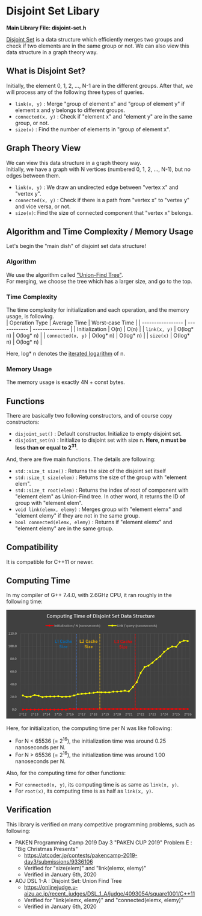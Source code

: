 # Disjoint Set Libary

**Main Library File: disjoint-set.h**  

[Disjoint Set](https://en.wikipedia.org/wiki/Disjoint-set_data_structure) is a data structure which efficiently merges two groups and check if two elements are in the same group or not. We can also view this data structure in a graph theory way.

## What is Disjoint Set?

Initially, the element 0, 1, 2, ..., N-1 are in the different groups. After that, we will process any of the following three types of queries.  
* `link(x, y)` : Merge "group of element x" and "group of element y" if element x and y belongs to different groups.
* `connected(x, y)` : Check if "element x" and "element y" are in the same group, or not.
* `size(x)` : Find the number of elements in "group of element x".

## Graph Theory View

We can view this data structure in a graph theory way.  
Initially, we have a graph with N vertices (numbered 0, 1, 2, ..., N-1), but no edges between them.
* `link(x, y)` : We draw an undirected edge between "vertex x" and "vertex y".
* `connected(x, y)` : Check if there is a path from "vertex x" to "vertex y" and vice versa, or not.
* `size(x)`: Find the size of connected component that "vertex x" belongs.

## Algorithm and Time Complexity / Memory Usage

Let's begin the "main dish" of disjoint set data structure!

### Algorithm

We use the algorithm called ["Union-Find Tree"](https://en.wikipedia.org/wiki/Disjoint-set_data_structure).  
For merging, we choose the tree which has a larger size, and go to the top.

### Time Complexity

The time complexity for initialization and each operation, and the memory usage, is following.  
|  Operation Type   | Average Time | Worst-case Time |
| ----------------- | ------------ | --------------- |
|  Initialization   |     O(n)     |      O(n)       |
|   `link(x, y)`    |  O(log* n)   |    O(log* n)    |
| `connected(x, y)` |  O(log* n)   |    O(log* n)    |
|     `size(x)`     |  O(log* n)   |    O(log* n)    |

Here, log* n denotes the [iterated logarithm](https://en.wikipedia.org/wiki/Iterated_logarithm) of n.  

### Memory Usage

The memory usage is exactly 4N + const bytes.  

## Functions

There are basically two following constructors, and of course copy constructors:  
* `disjoint_set()` : Default constructor. Initialize to empty disjoint set.
* `disjoint_set(n)` : Initialize to disjoint set with size n. **Here, n must be less than or equal to 2<sup>31</sup>**.

And, there are five main functions. The details are following:  
* `std::size_t size()` : Returns the size of the disjoint set itself
* `std::size_t size(elem)` : Returns the size of the group with "element elem".
* `std::size_t root(elem)` : Returns the index of root of component with "element elem" as Union-Find tree. In other word, it returns the ID of group with "element elem".
* `void link(elemx, elemy)` : Merges group with "element elemx" and "element elemy" if they are not in the same group.
* `bool connected(elemx, elemy)` : Returns if "element elemx" and "element elemy" are in the same group.

## Compatibility

It is compatible for C++11 or newer.  

## Computing Time

In my compiler of G++ 7.4.0, with 2.6GHz CPU, it ran roughly in the following time:  

![Benchmark Graph](./benchmark.PNG)  

Here, for initialization, the computing time per N was like following:  
* For N < 65536 (= 2<sup>16</sup>), the initialization time was around 0.25 nanoseconds per N.
* For N > 65536 (= 2<sup>16</sup>), the initialization time was around 1.00 nanoseconds per N.

Also, for the computing time for other functions:  
* For `connected(x, y)`, its computing time is as same as `link(x, y)`.
* For `root(x)`, its computing time is as half as `link(x, y)`.

## Verification

This library is verified on many competitive programming problems, such as following:  
* PAKEN Programming Camp 2019 Day 3 "PAKEN CUP 2019" Problem E : "Big Christmas Presents"
	* https://atcoder.jp/contests/pakencamp-2019-day3/submissions/9336106
	* Verified for "size(elem)" and "link(elemx, elemy)"
	* Verified in January 6th, 2020
* AOJ DSL 1-A : Disjoint Set: Union Find Tree
	* https://onlinejudge.u-aizu.ac.jp/recent_judges/DSL_1_A/judge/4093054/square1001/C++11
	* Verified for "link(elemx, elemy)" and "connected(elemx, elemy)"
    * Verified in January 6th, 2020